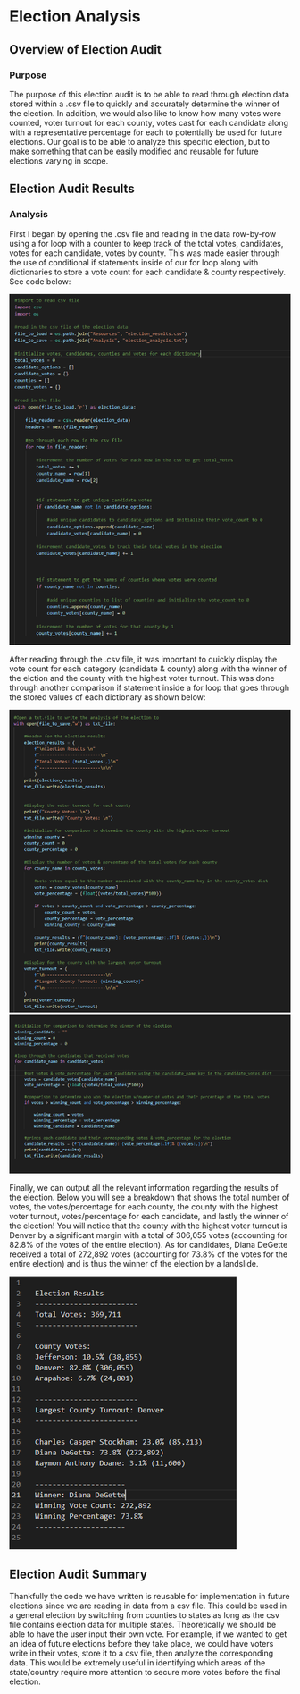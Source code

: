 # Election Analysis

## Overview of Election Audit

### Purpose
The purpose of this election audit is to be able to read through election data stored within a .csv file to quickly and accurately determine the winner of the election. In addition, we would also like to know how many votes were counted, voter turnout for each county, votes cast for each candidate along with a representative percentage for each to potentially be used for future elections. Our goal is to be able to analyze this specific election, but to make something that can be easily modified and reusable for future elections varying in scope.


## Election Audit Results

### Analysis

First I began by opening the .csv file and reading in the data row-by-row using a for loop with a counter to keep track of the total votes, candidates, votes for each candidate, votes by county. This was made easier through the use of conditional if statements inside of our for loop along with dictionaries to store a vote count for each candidate & county respectively. See code below:

![csv_reader_code](https://github.com/brand0j/Election-Analysis/blob/main/Resources/csv_reader_code.PNG)

After reading through the .csv file, it was important to quickly display the vote count for each category (candidate & county) along with the winner of the elction and the county with the highest voter turnout. This was done through another comparison if statement inside a for loop that goes through the stored values of each dictionary as shown below:

![county_votes](https://github.com/brand0j/Election-Analysis/blob/main/Resources/county_votes.PNG)
![candidate_votes](https://github.com/brand0j/Election-Analysis/blob/main/Resources/candidate_votes.PNG)

Finally, we can output all the relevant information regarding the results of the election. Below you will see a breakdown that shows the total number of votes, the votes/percentage for each county, the county with the highest voter turnout, votes/percentage for each candidate, and lastly the winner of the election! You will notice that the county with the highest voter turnout is Denver by a significant margin with a total of 306,055 votes (accounting for 82.8% of the votes of the entire election). As for candidates, Diana DeGette received a total of 272,892 votes (accounting for 73.8% of the votes for the entire election) and is thus the winner of the election by a landslide.

![election_results](https://github.com/brand0j/Election-Analysis/blob/main/Resources/election_results.PNG)

## Election Audit Summary

Thankfully the code we have written is reusable for implementation in future elections since we are reading in data from a csv file. 
This could be used in a general election by switching from counties to states as long as the csv file contains election data for multiple states. Theoretically we should be able to have the user input their own vote. For example, if we wanted to get an idea of future elections before they take place, we could have voters write in their votes, store it to a csv file, then analyze the corresponding data. This would be extremely useful in identifying which areas of the state/country require more attention to secure more votes before the final election.
